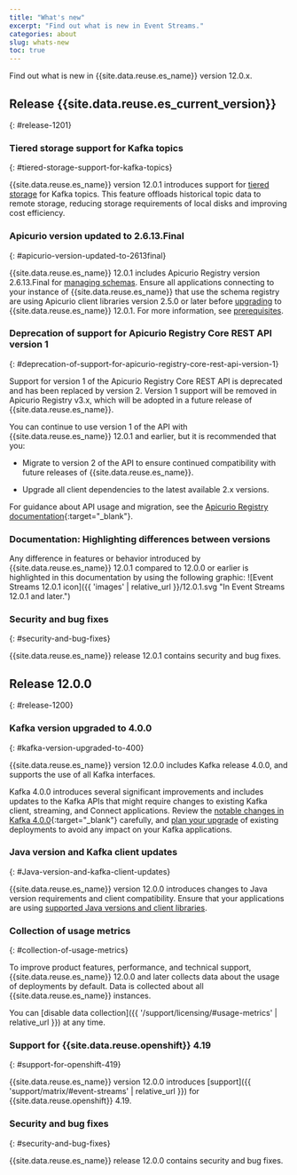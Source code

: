 ```yaml
---
title: "What's new"
excerpt: "Find out what is new in Event Streams."
categories: about
slug: whats-new
toc: true
---
```


Find out what is new in {{site.data.reuse.es_name}} version 12.0.x.

## Release {{site.data.reuse.es_current_version}}
{: #release-1201}

### Tiered storage support for Kafka topics
{: #tiered-storage-support-for-kafka-topics}

{{site.data.reuse.es_name}} version 12.0.1 introduces support for [tiered storage](../../installing/configuring/#tiered-storage) for Kafka topics. This feature offloads historical topic data to remote storage, reducing storage requirements of local disks and improving cost efficiency.

### Apicurio version updated to 2.6.13.Final
{: #apicurio-version-updated-to-2613final}

{{site.data.reuse.es_name}} 12.0.1 includes Apicurio Registry version 2.6.13.Final for [managing schemas](../../schemas/overview/#schema-registry). Ensure all applications connecting to your instance of {{site.data.reuse.es_name}} that use the schema registry are using Apicurio client libraries version 2.5.0 or later before [upgrading](../../installing/upgrading/#prerequisites) to {{site.data.reuse.es_name}} 12.0.1. For more information, see [prerequisites](../../installing/prerequisites#schema-requirements).

### Deprecation of support for Apicurio Registry Core REST API version 1
{: #deprecation-of-support-for-apicurio-registry-core-rest-api-version-1}

Support for version 1 of the Apicurio Registry Core REST API is deprecated and has been replaced by version 2. Version 1 support will be removed in Apicurio Registry v3.x, which will be adopted in a future release of {{site.data.reuse.es_name}}.

You can continue to use version 1 of the API with {{site.data.reuse.es_name}} 12.0.1 and earlier, but it is recommended that you:

- Migrate to version 2 of the API to ensure continued compatibility with future releases of {{site.data.reuse.es_name}}.

- Upgrade all client dependencies to the latest available 2.x versions.

For guidance about API usage and migration, see the [Apicurio Registry documentation](https://www.apicur.io/registry/docs/apicurio-registry/2.6.x/getting-started/assembly-managing-registry-artifacts-api.html){:target="_blank"}.

### Documentation: Highlighting differences between versions

Any difference in features or behavior introduced by {{site.data.reuse.es_name}} 12.0.1 compared to 12.0.0 or earlier is highlighted in this documentation by using the following graphic: ![Event Streams 12.0.1 icon]({{ 'images' | relative_url }}/12.0.1.svg "In Event Streams 12.0.1 and later.")


### Security and bug fixes
{: #security-and-bug-fixes}

{{site.data.reuse.es_name}} release 12.0.1 contains security and bug fixes.

## Release 12.0.0
{: #release-1200}

### Kafka version upgraded to 4.0.0
{: #kafka-version-upgraded-to-400}

{{site.data.reuse.es_name}} version 12.0.0 includes Kafka release 4.0.0, and supports the use of all Kafka interfaces.

Kafka 4.0.0 introduces several significant improvements and includes updates to the Kafka APIs that might require changes to existing Kafka client, streaming, and Connect applications. Review the [notable changes in Kafka 4.0.0](https://kafka.apache.org/40/documentation/#upgrade_servers_400_notable){:target="_blank"} carefully, and [plan your upgrade](../../installing/upgrading/#planning-your-upgrade) of existing deployments to avoid any impact on your Kafka applications.

### Java version and Kafka client updates
{: #Java-version-and-kafka-client-updates}

{{site.data.reuse.es_name}} version 12.0.0 introduces changes to Java version requirements and client compatibility. Ensure that your applications are using [supported Java versions and client libraries](../../installing/prerequisites/#kafka-clients).


### Collection of usage metrics
{: #collection-of-usage-metrics}

To improve product features, performance, and technical support, {{site.data.reuse.es_name}} 12.0.0 and later collects data about the usage of deployments by default. Data is collected about all {{site.data.reuse.es_name}} instances.

You can [disable data collection]({{ '/support/licensing/#usage-metrics' | relative_url }}) at any time.

### Support for {{site.data.reuse.openshift}} 4.19
{: #support-for-openshift-419}

{{site.data.reuse.es_name}} version 12.0.0 introduces [support]({{ 'support/matrix/#event-streams' | relative_url }}) for {{site.data.reuse.openshift}} 4.19.

### Security and bug fixes
{: #security-and-bug-fixes}

{{site.data.reuse.es_name}} release 12.0.0 contains security and bug fixes.

